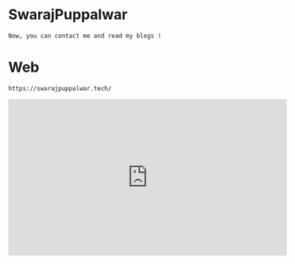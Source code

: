 # SwarajPuppalwar
    Now, you can contact me and read my blogs !
    
# Web
    https://swarajpuppalwar.tech/
<iframe width="560" height="315" src="https://www.youtube.com/embed/Wvu7q266Fns" title="YouTube video player" frameborder="0" allow="accelerometer; autoplay; clipboard-write; encrypted-media; gyroscope; picture-in-picture; web-share" allowfullscreen></iframe>
